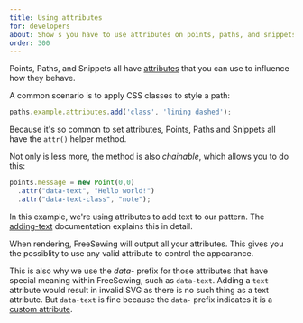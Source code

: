 ```yaml
---
title: Using attributes
for: developers
about: Show s you have to use attributes on points, paths, and snippets
order: 300
---
```


Points, Paths, and Snippets all have [attributes](/reference/api/attributes/) that you can use to
influence how they behave.

A common scenario is to apply CSS classes to style a path:

```js
paths.example.attributes.add('class', 'lining dashed');
```

Because it's so common to set attributes, Points, Paths and Snippets all have
the `attr()` helper method. 

Not only is less more, the method is also *chainable*, which allows you to do this:

```js
points.message = new Point(0,0)
  .attr("data-text", "Hello world!")
  .attr("data-text-class", "note");
```

<Note>

In this example, we're using attributes to add text to our pattern.
The [adding-text](/concepts/adding-text) documentation explains this in detail.

</Note>

<Tip>

When rendering, FreeSewing will output all your attributes. This gives you the 
possiblity to use any valid attribute to control the appearance.

This is also why we use the *data-* prefix for those attributes that have
special meaning within FreeSewing, such as `data-text`. Adding a `text` attribute
would result in invalid SVG as there is no such thing as a text attribute. But `data-text`
is fine because the `data-` prefix indicates it is a [custom attribute](https://developer.mozilla.org/en-US/docs/Web/SVG/Attribute/data-*).

</Tip>
